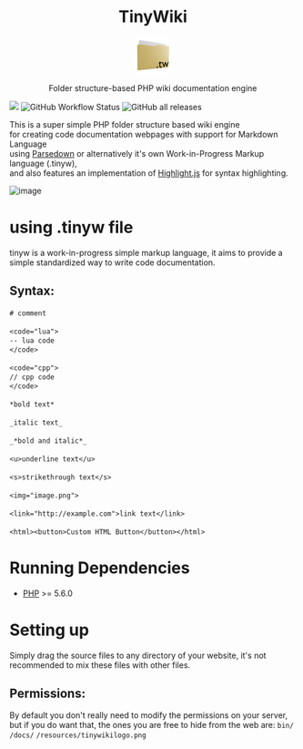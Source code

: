 <h1 align="center">TinyWiki</h1>
<p align="center">
  <img src="resources/tinywikilogo.png" width=64 />
</p>
<p align="center">Folder structure-based PHP wiki documentation engine</p>

<img src="https://img.shields.io/github/license/vortexdevsoftware/tiny-wiki"> <img alt="GitHub Workflow Status" src="https://img.shields.io/github/workflow/status/vortexdevsoftware/tiny-wiki/test"> <img alt="GitHub all releases" src="https://img.shields.io/github/downloads/vortexdevsoftware/tiny-wiki/total">

<p>This is a super simple PHP folder structure based wiki engine<br>
for creating code documentation webpages with support for Markdown Language<br>
using <a href="http://parsedown.org/">Parsedown</a> or alternatively it's own Work-in-Progress Markup language (.tinyw),<br>
and also features an implementation of <a href="https://highlightjs.org/">Highlight.js</a>
for syntax highlighting.</p>

![image](https://user-images.githubusercontent.com/18470725/156728692-4895fca5-51ef-4c05-be2d-cf2caf147f70.png)
# using .tinyw file
tinyw is a work-in-progress simple markup language, it aims to provide a simple standardized way to
write code documentation.

## Syntax:
```
# comment

<code="lua">
-- lua code
</code>

<code="cpp">
// cpp code
</code>

*bold text*

_italic text_

_*bold and italic*_

<u>underline text</u>

<s>strikethrough text</s>

<img="image.png">

<link="http://example.com">link text</link>

<html><button>Custom HTML Button</button></html>
```

# Running Dependencies
* [PHP](https://secure.php.net/) >= 5.6.0

# Setting up
Simply drag the source files to any directory of your website, it's not recommended to mix these
files with other files.

## Permissions:
By default you don't really need to modify the permissions on your server, but if you do want that,
the ones you are free to hide from the web are:
 `bin/`
 `/docs/`
 `/resources/tinywikilogo.png`

